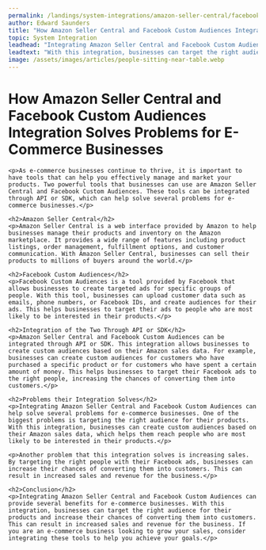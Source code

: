 ```yaml
---
permalink: /landings/system-integrations/amazon-seller-central/facebook-custom-audiences
author: Edward Saunders
title: "How Amazon Seller Central and Facebook Custom Audiences Integration Solves Problems for E-Commerce Businesses"
topic: System Integration
leadhead: "Integrating Amazon Seller Central and Facebook Custom Audiences can provide several benefits for e-commerce businesses"
leadtext: "With this integration, businesses can target the right audience for their products and increase their chances of converting them into customers. This can result in increased sales and revenue for the business. If you are an e-commerce business looking to grow your sales, consider integrating these tools to help you achieve your goals."
image: /assets/images/articles/people-sitting-near-table.webp
---
```

<div class="arttext">
	<h1>How Amazon Seller Central and Facebook Custom Audiences Integration Solves Problems for E-Commerce Businesses</h1>

	<p>As e-commerce businesses continue to thrive, it is important to have tools that can help you effectively manage and market your products. Two powerful tools that businesses can use are Amazon Seller Central and Facebook Custom Audiences. These tools can be integrated through API or SDK, which can help solve several problems for e-commerce businesses.</p>

	<h2>Amazon Seller Central</h2>
	<p>Amazon Seller Central is a web interface provided by Amazon to help businesses manage their products and inventory on the Amazon marketplace. It provides a wide range of features including product listings, order management, fulfillment options, and customer communication. With Amazon Seller Central, businesses can sell their products to millions of buyers around the world.</p>

	<h2>Facebook Custom Audiences</h2>
	<p>Facebook Custom Audiences is a tool provided by Facebook that allows businesses to create targeted ads for specific groups of people. With this tool, businesses can upload customer data such as emails, phone numbers, or Facebook IDs, and create audiences for their ads. This helps businesses to target their ads to people who are most likely to be interested in their products.</p>

	<h2>Integration of the Two Through API or SDK</h2>
	<p>Amazon Seller Central and Facebook Custom Audiences can be integrated through API or SDK. This integration allows businesses to create custom audiences based on their Amazon sales data. For example, businesses can create custom audiences for customers who have purchased a specific product or for customers who have spent a certain amount of money. This helps businesses to target their Facebook ads to the right people, increasing the chances of converting them into customers.</p>

	<h2>Problems their Integration Solves</h2>
	<p>Integrating Amazon Seller Central and Facebook Custom Audiences can help solve several problems for e-commerce businesses. One of the biggest problems is targeting the right audience for their products. With this integration, businesses can create custom audiences based on their Amazon sales data, which helps them reach people who are most likely to be interested in their products.</p>

	<p>Another problem that this integration solves is increasing sales. By targeting the right people with their Facebook ads, businesses can increase their chances of converting them into customers. This can result in increased sales and revenue for the business.</p>

	<h2>Conclusion</h2>
	<p>Integrating Amazon Seller Central and Facebook Custom Audiences can provide several benefits for e-commerce businesses. With this integration, businesses can target the right audience for their products and increase their chances of converting them into customers. This can result in increased sales and revenue for the business. If you are an e-commerce business looking to grow your sales, consider integrating these tools to help you achieve your goals.</p>

</div>